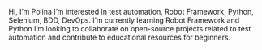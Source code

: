 Hi, I’m Polina
I’m interested in test automation, Robot Framework, Python, Selenium, BDD, DevOps.
I’m currently learning Robot Framework and Python 
️I’m looking to collaborate on open-source projects related to test automation and contribute to educational resources for beginners.
 

<!---
Poli-G/Poli-G is a ✨ special ✨ repository because its `README.md` (this file) appears on your GitHub profile.
You can click the Preview link to take a look at your changes.
--->
